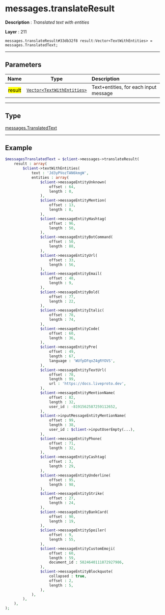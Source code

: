 # messages.translateResult

**Description** : *Translated text with entities*

**Layer** : 211

```tl
messages.translateResult#33db32f8 result:Vector<TextWithEntities> = messages.TranslatedText;
```

---

## Parameters

| Name | Type | Description |
| :---: | :---: | :--- |
| <mark>result</mark> | [`Vector<TextWithEntities>`](type/TextWithEntities) | Text+entities, for each input message |

---

## Type

[messages.TranslatedText](type/messages.TranslatedText)

---

## Example

```php
$messagesTranslatedText = $client->messages->translateResult(
	result : array(
		$client->textWithEntities(
			text : 'Jd3yPVozTAN6kmgW',
			entities : array(
				$client->messageEntityUnknown(
					offset : 64,
					length : 0,
				),
				$client->messageEntityMention(
					offset : 13,
					length : 8,
				),
				$client->messageEntityHashtag(
					offset : 96,
					length : 50,
				),
				$client->messageEntityBotCommand(
					offset : 50,
					length : 88,
				),
				$client->messageEntityUrl(
					offset : 33,
					length : 56,
				),
				$client->messageEntityEmail(
					offset : 48,
					length : 9,
				),
				$client->messageEntityBold(
					offset : 77,
					length : 22,
				),
				$client->messageEntityItalic(
					offset : 78,
					length : 74,
				),
				$client->messageEntityCode(
					offset : 60,
					length : 36,
				),
				$client->messageEntityPre(
					offset : 49,
					length : 67,
					language : 'WUfpDFqoZ4gRYOVS',
				),
				$client->messageEntityTextUrl(
					offset : 78,
					length : 99,
					url : 'https://docs.liveproto.dev',
				),
				$client->messageEntityMentionName(
					offset : 82,
					length : 32,
					user_id : -8191562587259112652,
				),
				$client->inputMessageEntityMentionName(
					offset : 99,
					length : 38,
					user_id : $client->inputUserEmpty(...),
				),
				$client->messageEntityPhone(
					offset : 71,
					length : 32,
				),
				$client->messageEntityCashtag(
					offset : 3,
					length : 29,
				),
				$client->messageEntityUnderline(
					offset : 95,
					length : 98,
				),
				$client->messageEntityStrike(
					offset : 27,
					length : 24,
				),
				$client->messageEntityBankCard(
					offset : 90,
					length : 19,
				),
				$client->messageEntitySpoiler(
					offset : 9,
					length : 55,
				),
				$client->messageEntityCustomEmoji(
					offset : 60,
					length : 59,
					document_id : 5824640111872927986,
				),
				$client->messageEntityBlockquote(
					collapsed : true,
					offset : 2,
					length : 5,
				),
			),
		),
	),
);
```